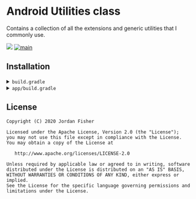 # Android Utilities class

Contains a collection of all the extensions and generic utilities that I commonly use.

[![](https://jitpack.io/v/thementalgoose/android-utilities.svg)](https://jitpack.io/#thementalgoose/android-utilities) [![main](https://github.com/thementalgoose/android-utilities/workflows/Main/badge.svg)](https://github.com/thementalgoose/android-utilities/actions)

## Installation

<details>
    <summary><code>build.gradle</code></summary>

    allprojects {
        repositories {
            ...
            maven { url 'https://jitpack.io' }
        }
    }
</details>

<details>
    <summary><code>app/build.gradle</code></summary>

    dependencies {
        implementation 'com.github.thementalgoose:android-utilities:2.2.0'
        // Use Jitpack version if newer
    }

Jitpack version: [![](https://jitpack.io/v/thementalgoose/android-utilities.svg)](https://jitpack.io/#thementalgoose/android-utilities)
</details>

## License

```
Copyright (C) 2020 Jordan Fisher

Licensed under the Apache License, Version 2.0 (the "License");
you may not use this file except in compliance with the License.
You may obtain a copy of the License at

   http://www.apache.org/licenses/LICENSE-2.0

Unless required by applicable law or agreed to in writing, software
distributed under the License is distributed on an "AS IS" BASIS,
WITHOUT WARRANTIES OR CONDITIONS OF ANY KIND, either express or implied.
See the License for the specific language governing permissions and
limitations under the License.
```
